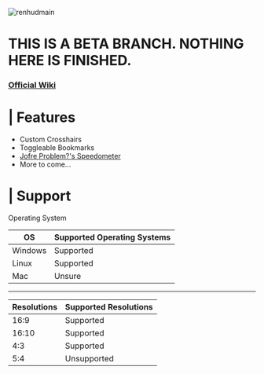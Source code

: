 ![renhudmain](https://user-images.githubusercontent.com/87461596/187691644-4a9e2f4b-4342-4989-8715-edc0da91d577.png)

# THIS IS A BETA BRANCH. NOTHING HERE IS FINISHED.

### [Official Wiki](https://github.com/LunaXCBN/RenHud-V2/wiki)


# | Features

- Custom Crosshairs
- Toggleable Bookmarks
- [Jofre Problem?'s Speedometer](https://gamebanana.com/mods/378554)
- More to come... <br/>

# | Support

Operating System <br/>

| OS | Supported Operating Systems |
| ----------- | ----------- |
| Windows | Supported |
| Linux | Supported |
| Mac | Unsure |

---------------

| Resolutions | Supported Resolutions |
| ----------- | ----------- |
| 16:9 | Supported |
| 16:10 |  Supported |
| 4:3 | Supported |
| 5:4 | Unsupported |

